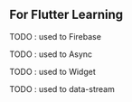 ## For Flutter Learning

TODO : used to Firebase

TODO : used to Async

TODO : used to Widget

TODO : used to data-stream
